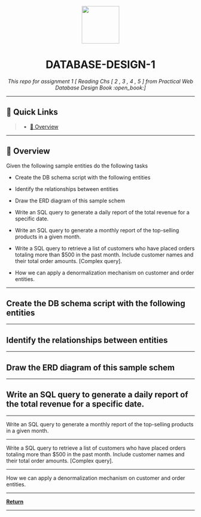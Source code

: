 


<p align="center">
  <img src="https://cdn-icons-png.flaticon.com/512/6295/6295417.png" width="100" />
</p>
<p align="center">
    <h1 align="center">DATABASE-DESIGN-1</h1>
</p>
<p align="center">
    <em>This repo for assignment 1 [ Reading Chs [ 2 , 3 , 4 , 5 ] from Practical Web Database Design Book :open_book:]</em>
</p>
  
<p align="center">
	</p>
<hr>

## 🔗 Quick Links

> - [📍 Overview](#-overview)

---

## 📍 Overview

Given the following sample entities do the following tasks

* Create the DB schema script with the following entities
* Identify the relationships between entities
* Draw the ERD diagram of this sample schem

* Write an SQL query to generate a daily report of the total revenue for a specific date.
* Write an SQL query to generate a monthly report of the top-selling products in a given month.
* Write a SQL query to retrieve a list of customers who have placed orders totaling more than $500 in the past month.
Include customer names and their total order amounts. [Complex query].

* How we can apply a denormalization mechanism on customer and order entities.

---

## Create the DB schema script with the following entities

---
## Identify the relationships between entities
---
## Draw the ERD diagram of this sample schem

---

## Write an SQL query to generate a daily report of the total revenue for a specific date.

---

Write an SQL query to generate a monthly report of the top-selling products in a given month.

---

Write a SQL query to retrieve a list of customers who have placed orders totaling more than $500 in the past month.
Include customer names and their total order amounts. [Complex query].

---

How we can apply a denormalization mechanism on customer and order entities.

---

[**Return**](#-quick-links)

---
